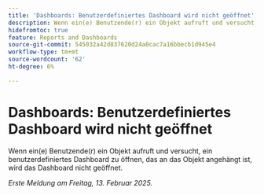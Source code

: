```yaml
---
title: 'Dashboards: Benutzerdefiniertes Dashboard wird nicht geöffnet'
description: Wenn ein(e) Benutzende(r) ein Objekt aufruft und versucht, ein benutzerdefiniertes Dashboard zu öffnen, das an das Objekt angehängt ist, wird das Dashboard nicht geöffnet.
hidefromtoc: true
feature: Reports and Dashboards
source-git-commit: 545032a42d837620d24a0cac7a16bbecb1d945e4
workflow-type: tm+mt
source-wordcount: '62'
ht-degree: 6%

---
```



# Dashboards: Benutzerdefiniertes Dashboard wird nicht geöffnet

Wenn ein(e) Benutzende(r) ein Objekt aufruft und versucht, ein benutzerdefiniertes Dashboard zu öffnen, das an das Objekt angehängt ist, wird das Dashboard nicht geöffnet.

_Erste Meldung am Freitag, 13. Februar 2025._
